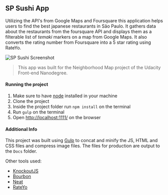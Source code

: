 ## SP Sushi App

Utilizing the API's from Google Maps and Foursquare this application helps users to find the best japanese restaurants in São Paulo. It gathers data about the restaurants from the foursquare API and displays them as a filterable list of _temaki_ markers on a map from Google Maps. It also converts the rating number from Foursquare into a 5 star rating using RateYo.

![SP Sushi Screenshot](https://krystalcampioni.github.io/SP-Sushi/images/sp-sushi-screenshot.png)


>This app was built for the Neighborhood Map project of the Udacity Front-end Nanodegree.

#### Running the project

1. Make sure to have [node](https://nodejs.org) installed in your machine
2. Clone the project
3. Inside the project folder run `npm install` on the terminal
4. Run `gulp` on the terminal
5. Open [http://localhost:1111/](http://localhost:1111/) on the browser

#### Additional Info

This project was built using [Gulp](http://gulpjs.com/) to concat and minify the JS, HTML and CSS files and compress image files. The files for production are output to the `Docs` folder.

Other tools used:
- [KnockoutJS](http://knockoutjs.com/)
- [Bourbon](bourbon.io)
- [Neat](http://neat.bourbon.io/)
- [RateYo](http://rateyo.fundoocode.ninja/)
